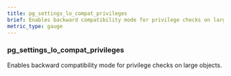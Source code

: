 ```yaml
---
title: pg_settings_lo_compat_privileges
brief: Enables backward compatibility mode for privilege checks on large objects.
metric_type: gauge
---
```

### pg_settings_lo_compat_privileges

Enables backward compatibility mode for privilege checks on large objects.